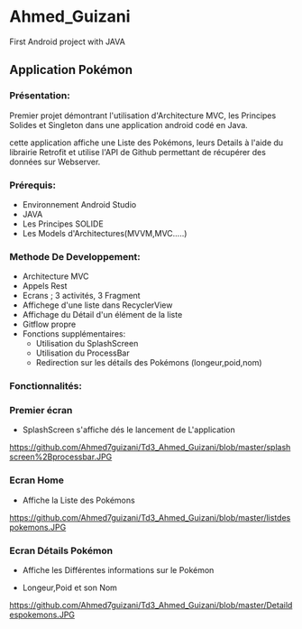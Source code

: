 # Ahmed_Guizani

First Android project with JAVA

## Application Pokémon

### Présentation:

Premier projet démontrant l'utilisation d'Architecture MVC, les Principes Solides et Singleton dans une application android codé en Java.

cette application affiche une Liste des Pokémons, leurs Details à l'aide du librairie Retrofit et utilise l'API de Github permettant de récupérer des données sur Webserver.

### Prérequis:

* Environnement Android Studio
* JAVA
* Les Principes SOLIDE
* Les Models d'Architectures(MVVM,MVC.....)

### Methode De Developpement: 

* Architecture MVC
* Appels Rest
* Ecrans ; 3 activités, 3 Fragment
* Affichege d'une liste dans RecyclerView
* Affichage du Détail d'un élément de la liste 
* Gitflow propre 
* Fonctions supplémentaires:
    * Utilisation du SplashScreen 
    * Utilisation du ProcessBar
    * Redirection sur les détails des Pokémons (longeur,poid,nom)

### Fonctionnalités:

### Premier écran

* SplashScreen s'affiche dés le lancement de L'application

https://github.com/Ahmed7guizani/Td3_Ahmed_Guizani/blob/master/splashscreen%2Bprocessbar.JPG

### Ecran Home 

* Affiche la Liste des Pokémons 

https://github.com/Ahmed7guizani/Td3_Ahmed_Guizani/blob/master/listdespokemons.JPG

### Ecran Détails Pokémon

* Affiche les Différentes informations sur le Pokémon 

* Longeur,Poid et son Nom

https://github.com/Ahmed7guizani/Td3_Ahmed_Guizani/blob/master/Detaildespokemons.JPG
